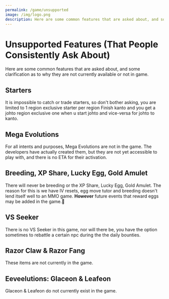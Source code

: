 ```yaml
---
permalink: /game/unsupported
image: /img/logo.png
description: Here are some common features that are asked about, and some clarification  as to why they are not currently available or not in game
---
```


# Unsupported Features (That People Consistently Ask About)

Here are some common features that are asked about, and some clarification 
as to why they are not currently available or not in game.

## Starters 

It is impossible to catch or trade starters, so don't bother asking, you are limited to 1 region exclusive starter per region
Finish kanto and you get a johto region exclusive one when u start johto
and vice-versa for johto to kanto.

## Mega Evolutions

For all intents and purposes, Mega Evolutions are not in the game. The
developers have actually created them, but they are not yet accessible to play
with, and there is no ETA for their activation.

## Breeding, XP Share, Lucky Egg, Gold Amulet

There will never be breeding or the XP Share, Lucky Egg, Gold Amulet. The reason for this is we have IV
resets, egg move tutor and breeding doesn't lend itself well to an MMO game. **However** future events that reward eggs may be added in the game.

## VS Seeker

There is no VS Seeker in this game, nor will there be, you have the option sometimes to rebattle a certain npc during the the daily bounties.

## Razor Claw & Razor Fang

These items are not currently in the game.

## Eeveelutions: Glaceon & Leafeon

Glaceon & Leafeon do not currently exist in the game.
